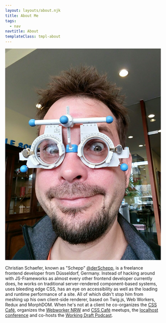```yaml
---
layout: layouts/about.njk
title: About Me
tags:
  - nav
navtitle: About
templateClass: tmpl-about
---
```


![me with weird glasses on my head](/img/schepp-2019.jpg)

Christian Schaefer, known as "Schepp" [@derSchepp](https://twitter.com/derSchepp), is a freelance frontend developer from Düsseldorf, Germany. Instead of hacking around with JS-Frameworks as almost every other frontend developer currently does, he works on traditional server-rendered component-based systems, uses bleeding edge CSS, has an eye on accessibility as well as the loading and runtime performance of a site. All of which didn't stop him from meshing up his own client-side renderer, based on Twig.js, Web Workers, Redux and MorphDOM. When he's not at a client he co-organizes the [CSS Café](https://www.meetup.com/CSS-Cafe/), organizes the [Webworker NRW](https://www.meetup.com/Webworker-NRW/) and [CSS Café](https://www.meetup.com/CSS-Cafe/) meetups, the [localhost conference](https://localhost.engineering/) and co-hosts the [Working Draft Podcast](https://workingdraft.de/).
